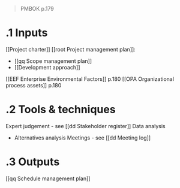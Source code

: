 >PMBOK p.179
# .1 Inputs 
[[Project charter]]
[[root Project management plan]]:
* [[qq Scope management plan]]
* [[Development approach]]

[[EEF Enterprise Environmental Factors]] p.180
[[OPA Organizational process assets]] p.180

# .2 Tools & techniques
Expert judgement - see [[dd Stakeholder register]]
Data analysis
* Alternatives analysis
Meetings - see [[dd Meeting log]]

# .3 Outputs
[[qq Schedule management plan]]

